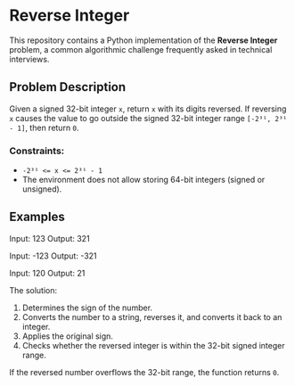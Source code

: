 # Reverse Integer

This repository contains a Python implementation of the **Reverse Integer** problem, a common algorithmic challenge frequently asked in technical interviews.

## Problem Description

Given a signed 32-bit integer `x`, return `x` with its digits reversed. If reversing `x` causes the value to go outside the signed 32-bit integer range `[-2³¹, 2³¹ - 1]`, then return `0`.

### Constraints:
- `-2³¹ <= x <= 2³¹ - 1`
- The environment does not allow storing 64-bit integers (signed or unsigned).

## Examples
Input: 123 Output: 321

Input: -123 Output: -321

Input: 120 Output: 21

The solution:
1. Determines the sign of the number.
2. Converts the number to a string, reverses it, and converts it back to an integer.
3. Applies the original sign.
4. Checks whether the reversed integer is within the 32-bit signed integer range.

If the reversed number overflows the 32-bit range, the function returns `0`.

